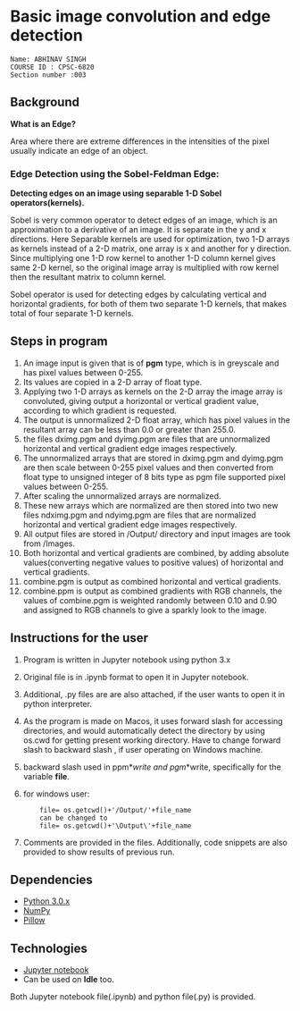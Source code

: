 
# Basic image convolution and edge detection


	Name: ABHINAV SINGH 
	COURSE ID : CPSC-6820 
	Section number :003 


## Background 

**What is an Edge?**

Area where there are extreme differences in the intensities of the pixel usually indicate an edge of an object.



### Edge Detection using the Sobel-Feldman Edge:

**Detecting edges on an image using separable 1-D Sobel operators(kernels).**

Sobel is very common operator to detect edges of an image, which is an approximation to a derivative of an image. It is separate in the y and x directions. Here Separable kernels are used for optimization, two 1-D arrays as kernels instead of a 2-D matrix, one array is  x and another for y direction. Since multiplying one 1-D row kernel to another 1-D column kernel gives same 2-D kernel, so the original image array is multiplied with row kernel then the resultant matrix to column kernel.

Sobel operator is used for detecting edges by calculating vertical and horizontal gradients, for both of them two separate 1-D kernels, that makes total of four separate 1-D kernels.

## Steps in program
1. An image input is given that is of **pgm** type, which is in greyscale and has pixel values between 0-255.
2. Its values are copied in a 2-D array of float type.
3. Applying two 1-D arrays as kernels on the 2-D array the image array is convoluted, giving output a horizontal or vertical gradient value, according to which gradient is requested.
4. The output is unnormalized 2-D float array, which has pixel values in the resultant array can be less than 0.0 or greater than 255.0.
5. the files dximg.pgm and dyimg.pgm are files that are unnormalized horizontal and vertical gradient edge images respectively.
6. The unnormalized arrays that are stored in dximg.pgm and dyimg.pgm are then scale between 0-255 pixel values and then converted from float type to unsigned integer of 8 bits type as pgm file supported pixel values between 0-255.
7. After scaling the unnormalized arrays are normalized.
8. These new arrays which are normalized are then stored into two new files ndximg.pgm and ndyimg.pgm are files that are normalized horizontal and vertical gradient edge images respectively.
9. All output files are stored in /Output/ directory and input images are took from /Images.
10. Both horizontal and vertical gradients are combined, by adding absolute values(converting negative values to positive values) of horizontal and vertical gradients.
11. combine.pgm is output as combined horizontal and vertical gradients.
12. combine.ppm is output as combined gradients with RGB channels, the values of combine.pgm is weighted randomly between 0.10 and 0.90 and assigned to RGB channels to give a sparkly look to the image.



## Instructions for the user
1. Program is written in Jupyter notebook using python 3.x
2. Original file is in .ipynb format to open it in Jupyter notebook.
3. Additional, .py files are are also attached, if the user wants to open it in python interpreter.
4. As the program is made on Macos, it uses forward slash for accessing directories, and would automatically detect the directory by using os.cwd for getting present working directory. Have to change forward slash to backward slash , if user operating on Windows machine. 
5. backward slash used in ppm*_*write and pgm*_*write, specifically for the variable **file**.
6. for windows user:

           file= os.getcwd()+'/Output/'+file_name
           can be changed to
           file= os.getcwd()+'\Output\'+file_name
7. Comments are provided in the files. Additionally, code snippets are also provided to show results of previous run.



           
## Dependencies
* [Python 3.0.x](https://www.python.org/download/releases/3.0/)
* [NumPy](https://numpy.org/)
* [Pillow](https://pillow.readthedocs.io/en/stable/)


## Technologies
* [Jupyter notebook](https://jupyter.org/)
* Can be used on **Idle**  too.



Both Jupyter notebook file(.ipynb) and python file(.py) is provided.

           

